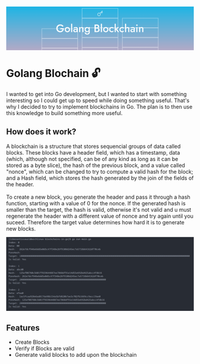 ![thumbnail](./resources/thumb.png)

# Golang Blochain 🔓
I wanted to get into Go development, but I wanted to start with something interesting so I could get up to speed while doing something useful. That's why I decided to try to implement blockchains in Go. The plan is to then use this knowledge to build something more useful.

## How does it work?

A blockchain is a structure that stores sequencial groups of data called blocks. These blocks have a header field, which has a timestamp, data (which, although not specified, can be of any kind as long as it can be stored as a byte slice), the hash of the previous block, and a value called "nonce", which can be changed to try to compute a valid hash for the block; and a Hash field, which stores the hash generated by the join of the fields of the header.
<br></br>
To create a new block, you generate the header and pass it through a hash function, starting with a value of 0 for the nonce. If the generated hash is smaller than the target, the hash is valid, otherwise it's not valid and u must regenerate the header with a different value of nonce and try again until you suceed. Therefore the target value determines how hard it is to generate new blocks.

![sample](resources/sample.png)

## Features

- Create Blocks
- Verify if Blocks are valid
- Generate valid blocks to add upon the blockchain
